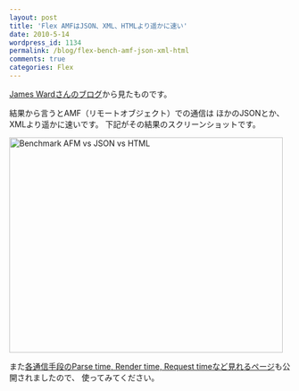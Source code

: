 ```yaml
---
layout: post
title: 'Flex AMFはJSON、XML、HTMLより遥かに速い'
date: 2010-5-14
wordpress_id: 1134
permalink: /blog/flex-bench-amf-json-xml-html
comments: true
categories: Flex
---
```

<a href="http://www.jamesward.com/2007/12/12/blazebench-why-you-want-amf-and-blazeds/">James Wardさんのブログ</a>から見たものです。

結果から言うとAMF（リモートオブジェクト）での通信は
ほかのJSONとか、XMLより遥かに速いです。
下記がその結果のスクリーンショットです。

<img src="http://www.jamesward.org/wordpress/wp-content/uploads/2007/12/blazebench.jpg" alt="Benchmark AFM vs JSON vs HTML" width="490" height="385"/>

また<a href="http://www.jamesward.com/census/">各通信手段のParse time, Render time, Request timeなど見れるページ</a>も公開されましたので、
使ってみてください。
